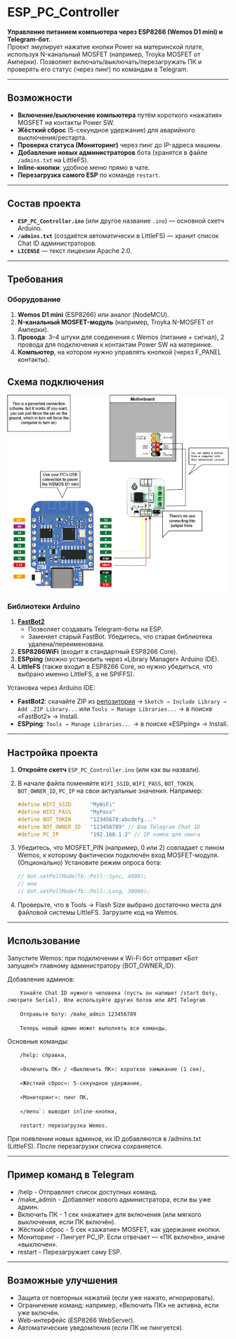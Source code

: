 # ESP_PC_Controller

**Управление питанием компьютера через ESP8266 (Wemos D1 mini) и Telegram-бот.**  
Проект эмулирует нажатие кнопки Power на материнской плате, используя N-канальный MOSFET (например, Troyka MOSFET от Амперки). Позволяет включать/выключать/перезагружать ПК и проверять его статус (через пинг) по командам в Telegram.

---

## Возможности

- **Включение/выключение компьютера** путём короткого «нажатия» MOSFET на контакты Power SW.  
- **Жёсткий сброс** (5-секундное удержание) для аварийного выключения/рестарта.  
- **Проверка статуса (Мониторинг)** через пинг до IP-адреса машины.  
- **Добавление новых администраторов** бота (хранятся в файле `/admins.txt` на LittleFS).  
- **Inline-кнопки**: удобное меню прямо в чате.  
- **Перезагрузка самого ESP** по команде `restart`.  

---

## Состав проекта

- **`ESP_PC_Controller.ino`** (или другое название `.ino`) — основной скетч Arduino.  
- **`/admins.txt`** (создаётся автоматически в LittleFS) — хранит список Chat ID администраторов.  
- **`LICENSE`** — текст лицензии Apache 2.0.

---

## Требования

### Оборудование

1. **Wemos D1 mini** (ESP8266) или аналог (NodeMCU).  
2. **N-канальный MOSFET-модуль** (например, Troyka N-MOSFET от Амперки).  
3. **Провода**: 3–4 штуки для соединения с Wemos (питание + сигнал), 2 провода для подключения к контактам Power SW на материнке.  
4. **Компьютер**, на котором нужно управлять кнопкой (через F_PANEL контакты).  

## Схема подключения

![Схема подключения](./docs/ESP_PC_Controller.png)

### Библиотеки Arduino

1. **[FastBot2](https://github.com/GyverLibs/FastBot2)**  
   - Позволяет создавать Telegram-боты на ESP.  
   - Заменяет старый FastBot. Убедитесь, что старая библиотека удалена/переименована.  
2. **ESP8266WiFi** (входит в стандартный ESP8266 Core).  
3. **ESPping** (можно установить через «Library Manager» Arduino IDE).  
4. **LittleFS** (также входит в ESP8266 Core, но нужно убедиться, что выбрано именно LittleFS, а не SPIFFS).  

Установка через Arduino IDE:
- **FastBot2**: скачайте ZIP из [репозитория](https://github.com/GyverLibs/FastBot2) → `Sketch → Include Library → Add .ZIP Library...`
или  `Tools → Manage Libraries...` → в поиске «FastBot2» → Install.
- **ESPping**: `Tools → Manage Libraries...` → в поиске «ESPping» → Install.

---

## Настройка проекта

1. **Откройте скетч** `ESP_PC_Controller.ino` (или как вы назвали).  
2. В начале файла поменяйте `WIFI_SSID`, `WIFI_PASS`, `BOT_TOKEN`, `BOT_OWNER_ID`, `PC_IP` на свои актуальные значения. Например:
   ```cpp
   #define WIFI_SSID      "MyWiFi"
   #define WIFI_PASS      "MyPass"
   #define BOT_TOKEN      "12345678:abcdefg..."
   #define BOT_OWNER_ID   "123456789" // Ваш Telegram Chat ID
   #define PC_IP          "192.168.1.2" // IP компа для пинга
   ```
   
   
3. Убедитесь, что MOSFET_PIN (например, 0 или 2) совпадает с пином Wemos, к которому фактически подключён вход MOSFET-модуля.
(Опционально) Установите режим опроса бота:
   ```cpp
   // bot.setPollMode(fb::Poll::Sync, 4000);
   // или
   // bot.setPollMode(fb::Poll::Long, 30000);
   ```
4. Проверьте, что в Tools → Flash Size выбрано достаточно места для файловой системы LittleFS.
Загрузите код на Wemos.

---

## Использование

Запустите Wemos: при подключении к Wi-Fi бот отправит «Бот запущен!» главному администратору (BOT_OWNER_ID).

   Добавление админов:

        Узнайте Chat ID нужного человека (пусть он напишет /start боту, смотрите Serial). Или используйте других ботов или API Telegram
        
        Отправьте боту: /make_admin 123456789
        
        Теперь новый админ может выполнять все команды.

   Основные команды:

        /help: справка,
        
        «Включить ПК» / «Выключить ПК»: короткое замыкание (1 сек),
        
        «Жёсткий сброс»: 5-секундное удержание,
        
        «Мониторинг»: пинг ПК,
        
        «/menu`: выводит inline-кнопки,
        
        restart: перезагрузка Wemos.

   При появлении новых админов, их ID добавляются в /admins.txt (LittleFS). После перезагрузки списка сохраняется.

---

## Пример команд в Telegram

   - /help - Отправляет список доступных команд.
   - /make_admin <id> - Добавляет нового администратора, если вы уже админ.
   - Включить ПК - 1 сек «нажатие» для включения (или мягкого выключения, если ПК включён).
   - Жёсткий сброс - 5 сек «зажатие» MOSFET, как удержание кнопки.
   - Мониторинг - Пингует PC_IP. Если отвечает — «ПК включён», иначе «выключен».
   - restart - Перезагружает саму ESP.

---

## Возможные улучшения

- Защита от повторных нажатий (если уже нажато, игнорировать).
- Ограничение команд: например, «Включить ПК» не активна, если уже включён.
- Web-интерфейс (ESP8266 WebServer).
- Автоматические уведомления (если ПК не пингуется).
